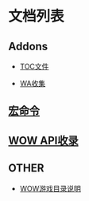 # 文档列表


## Addons

- [TOC文件](./Addons/docs/TOC-format.md)

- [WA收集](./Addons/WA/read.md)



## [宏命令](./Macro/README.md)


## [WOW API收录](./API.md)


## OTHER

- [WOW游戏目录说明](./DIRREF.md)
